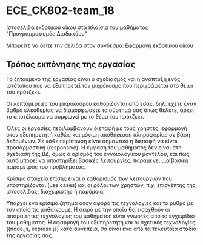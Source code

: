 # ECE_CK802-team_18
Ιστοσελίδα εκδοτικού οίκου στα πλαίσια του μαθήματος "Προγραμματισμός Διαδικτύου"

Μπορείτε να δείτε την σελίδα στον σύνδεσμο: [Εφαρμογή εκδοτικού οίκου](https://web-project-team18.herokuapp.com/)

## Τρόπος εκπόνησης της εργασίας

Το ζητούμενο της εργασίας είναι ο σχεδιασμός και η ανάπτυξη ενός ιστότοπου που να εξυπηρετεί τον μικρόκοσμο που περιγράφεται στο θέμα του πρότζεκτ.

Οι λεπτομέρειες του μικρόκοσμου καθορίζονται από εσάς, δηλ. έχετε έναν βαθμό ελευθερίας να διαμορφώσετε το σύστημά σας όπως θέλετε, αρκεί το αποτέλεσμα να συμφωνεί με το θέμα του πρότζεκτ.

Όλες οι εργασίες περιλαμβάνουν διεπαφή με τους χρήστες, εφαρμογή στον εξυπηρετητή καθώς και μόνιμη αποθήκευση πληροφορίας σε βάση δεδομένων. Σε κάθε περίπτωση είναι σημαντικό η διεπαφή να είναι προσαρμοστική (responsive). Η έμφαση του μαθήματος δεν είναι στη σχεδίαση της ΒΔ, όμως ο ορισμός του εννοιολογικού μοντέλου, και πώς αυτό μπορεί να υποστηρίξει βασικές λειτουργίες, παραμένει μια βασική παράμετρος του προβλήματος.

Κρίσιμο στοιχείο επίσης είναι ο καθορισμός των λειτουργιών που υποστηρίζονται (use cases) και οι ρόλοι των χρηστών, π.χ. επισκέπτης της ιστοσελίδας, διαχειριστής ή παρόμοια.

Υπάρχει ένα κρίσιμο ζήτημα όσον αφορά τις τεχνολογίες και το ρυθμό με τον οποίο τις μαθαίνουμε. Η σειρά με την οποία θα εισαχθούν οι απαραίτητες τεχνολογίες του μαθήματος είναι γνωστές από το εγχειρίδιο του μαθήματος. Η εφαρμογή του εξυπηρετητή και οι σχετικές τεχνολογίες ((node.js, express.js) κατά συνέπεια, θα είναι ένα από τα τελευταία στάδια της εργασίας σας.
